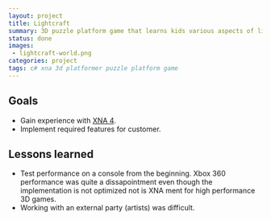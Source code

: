 ```yaml
---
layout: project
title: Lightcraft
summary: 3D puzzle platform game that learns kids various aspects of light through puzzels.
status: done
images:
 - lightcraft-world.png
categories: project
tags: c# xna 3d platformer puzzle platform game
---
```


## Goals
* Gain experience with [XNA 4](https://en.wikipedia.org/wiki/Microsoft_XNA).
* Implement required features for customer.

## 

## Lessons learned
* Test performance on a console from the beginning. Xbox 360 performance was quite a dissapointment even though the implementation is not optimized not is XNA ment for high performance 3D games.
* Working with an external party (artists) was difficult.
